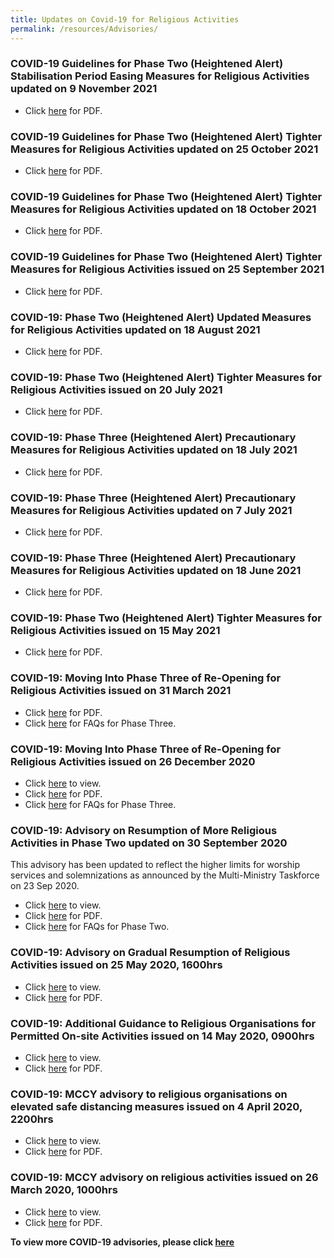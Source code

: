 ```yaml
---
title: Updates on Covid-19 for Religious Activities
permalink: /resources/Advisories/
---
```

### COVID-19 Guidelines for Phase Two (Heightened Alert) Stabilisation Period Easing Measures for Religious Activities updated on 9 November 2021

* Click [here](/files/PhaseTwoTMRA_10Nov2021_FINAL.pdf) for PDF.

### COVID-19 Guidelines for Phase Two (Heightened Alert) Tighter Measures for Religious Activities updated on 25 October 2021

* Click [here](/files/PhaseTwoTMRA_25Oct2021_Clean.pdf) for PDF.


### COVID-19 Guidelines for Phase Two (Heightened Alert) Tighter Measures for Religious Activities updated on 18 October 2021

* Click [here](/files/PhaseTwoTMRA_18Oct2021_clean2.pdf) for PDF.

### COVID-19 Guidelines for Phase Two (Heightened Alert) Tighter Measures for Religious Activities issued on 25 September 2021

* Click [here](/files/P2HA25Sep2021.pdf) for PDF.

### COVID-19: Phase Two (Heightened Alert) Updated Measures for Religious Activities updated on 18 August 2021

* Click [here](/media/PhaseTwo_EnhancedMeasures_ReligiousActivities_17Aug2021_v5.pdf) for PDF.

### COVID-19: Phase Two (Heightened Alert) Tighter Measures for Religious Activities issued on 20 July 2021

* Click [here](/media/PhaseTwo_EnhancedMeasures_ReligiousActivities_20Jul2021.pdf) for PDF.

### COVID-19: Phase Three (Heightened Alert) Precautionary Measures for Religious Activities updated on 18 July 2021

* Click [here](/media/PhaseThree_PrecautionaryMeasures_ReligiousActivities_18July2021.pdf) for PDF.

### COVID-19: Phase Three (Heightened Alert) Precautionary Measures for Religious Activities updated on 7 July 2021

* Click [here](/media/PhaseThree_PrecautionaryMeasures_ReligiousActivities_7July2021(final).pdf) for PDF.

### COVID-19: Phase Three (Heightened Alert) Precautionary Measures for Religious Activities updated on 18 June 2021

* Click [here](/media/PhaseThree_PrecautionaryMeasures_ReligiousActivities_18June2021.pdf) for PDF.

### COVID-19: Phase Two (Heightened Alert) Tighter Measures for Religious Activities issued on 15 May 2021

* Click [here](/media/PhaseTwo_EnhancedMeasures_ReligiousActivities_15May2021.pdf) for PDF.

### COVID-19: Moving Into Phase Three of Re-Opening for Religious Activities issued on 31 March 2021

* Click [here](/media/MovingIntoPhaseThreeofReOpeningforReligiousActivities26Dec2020updatedMar2021(31032021).pdf) for PDF.
* Click [here](/resources/faq/) for FAQs for Phase Three.

### COVID-19: Moving Into Phase Three of Re-Opening for Religious Activities issued on 26 December 2020

* Click [here](https://www.mccy.gov.sg/about-us/news-and-resources/press-statements/2020/dec/phase-three-of-re-opening-religious-activities) to view.
* Click [here](/media/MovingintoPhaseThreeofReOpeningforReligiousActivities26Dec2020v222032021.pdf) for PDF.
* Click [here](/resources/faq/) for FAQs for Phase Three.

### COVID-19: Advisory on Resumption of More Religious Activities in Phase Two updated on 30 September 2020
This advisory has been updated to reflect the higher limits for worship services and solemnizations as announced by the Multi-Ministry Taskforce on 23 Sep 2020.
* Click [here](https://www.mccy.gov.sg/about-us/news-and-resources/press-statements/2020/sep/resumption-of-more-religious-activities-in-phase-two) to view.
* Click [here](/media/ResumptionofMoreReligiousActivitiesinPhase218Junupdatedv3.pdf) for PDF.
* Click [here](/resources/faq/) for FAQs for Phase Two.

### COVID-19: Advisory on Gradual Resumption of Religious Activities issued on 25 May 2020, 1600hrs

* Click [here](https://www.mccy.gov.sg/about-us/news-and-resources/press-statements/2020/may/gradual-resumption-of-religious-activities) to view.
* Click [here](/media/AdvisoryGradualResumptionofReligiousActivities.pdf) for PDF.

### COVID-19: Additional Guidance to Religious Organisations for Permitted On-site Activities issued on 14 May 2020, 0900hrs

* Click [here](https://www.mccy.gov.sg/about-us/news-and-resources/press-statements/2020/may/additional-guidance-religious-organisations-permitted-on-site-activities) to view.
* Click [here](/media/3-COVID-19MCCYAdditionalGuidance.pdf) for PDF.

### COVID-19: MCCY advisory to religious organisations on elevated safe distancing measures issued on 4 April 2020, 2200hrs

* Click [here](https://www.mccy.gov.sg/about-us/news-and-resources/press-statements/2020/apr/covid-19-mccy-advisory-to-religious-organisations-on-elevated-safe-distancing-measures) to view. 
* Click [here](/media/2-COVID-19MCCYAdvisory.pdf) for PDF.

### COVID-19: MCCY advisory on religious activities issued on 26 March 2020, 1000hrs

* Click [here](https://www.mccy.gov.sg/about-us/news-and-resources/press-statements/2020/mar/covid-19-mccy-advisory-on-religious-activities) to view. 
* Click [here](/media/1-COVID-19MCCYAdvisoryonReligiousActivities.pdf) for PDF.


**To view more COVID-19 advisories, please click [here](https://www.gov.sg/article/covid-19-sector-specific-advisories)**